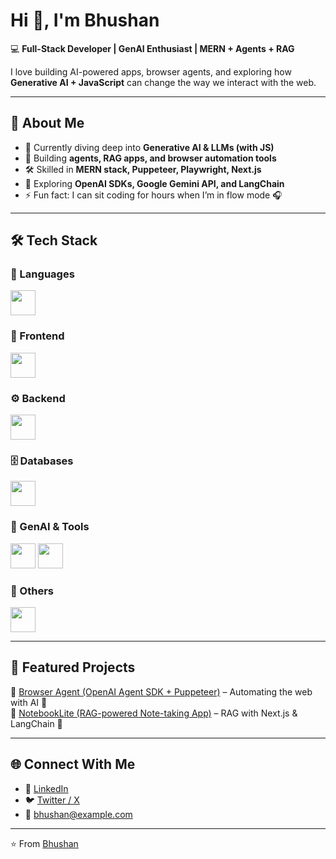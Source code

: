 # Hi 👋, I'm Bhushan  

💻 **Full-Stack Developer | GenAI Enthusiast | MERN + Agents + RAG**  

I love building AI-powered apps, browser agents, and exploring how **Generative AI + JavaScript** can change the way we interact with the web.  

---

## 🚀 About Me  
- 🌱 Currently diving deep into **Generative AI & LLMs (with JS)**  
- 🤖 Building **agents, RAG apps, and browser automation tools**  
- 🛠 Skilled in **MERN stack, Puppeteer, Playwright, Next.js**  
- 📌 Exploring **OpenAI SDKs, Google Gemini API, and LangChain**  
- ⚡ Fun fact: I can sit coding for hours when I’m in flow mode 🎧  

---

## 🛠 Tech Stack  

### 🚀 Languages  
<p>
  <img src="https://skillicons.dev/icons?i=js,ts,python" height="40" />
</p>

### 🎨 Frontend  
<p>
  <img src="https://skillicons.dev/icons?i=react,nextjs,tailwind" height="40" />
</p>

### ⚙️ Backend  
<p>
  <img src="https://skillicons.dev/icons?i=nodejs,express" height="40" />
</p>

### 🗄 Databases  
<p>
  <img src="https://skillicons.dev/icons?i=mongodb,postgresql" height="40" />
</p>

### 🤖 GenAI & Tools  
<p>
  <img src="https://skillicons.dev/icons?i=openai" height="40" /> 
  <img src="https://skillicons.dev/icons?i=puppeteer" height="40" />
</p>

### 🔧 Others  
<p>
  <img src="https://skillicons.dev/icons?i=git,docker" height="40" />
</p>


---

## 📌 Featured Projects  
🔹 [Browser Agent (OpenAI Agent SDK + Puppeteer)](https://github.com/bhushan-ai/browser-agent-by-OpenAi-AgentSdk) – Automating the web with AI 🤖  
🔹 [NotebookLite (RAG-powered Note-taking App)](https://github.com/bhushan-ai/nextjs-Rag-application-NoteBookLite) – RAG with Next.js & LangChain 📝  

---

## 🌐 Connect With Me  
- 💼 [LinkedIn](https://www.linkedin.com/in/bhushan-ai)  
- 🐦 [Twitter / X](https://x.com/bhushan_ai)  
- 📧 bhushan@example.com  

---

⭐️ From [Bhushan](https://github.com/bhushan-ai)

